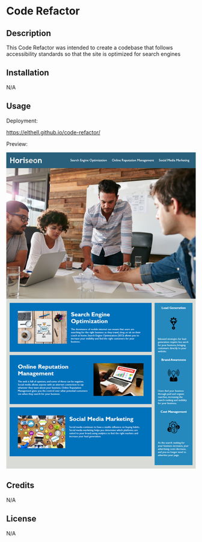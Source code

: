 # Code Refactor

## Description

This Code Refactor was intended to create a codebase that follows accessibility standards so that the site is optimized for search engines

## Installation

N/A

## Usage

Deployment:

https://elthell.github.io/code-refactor/

Preview:

![The Horiseon webpage includes a navigation bar, a header image, and cards with text and images at the bottom of the page.](https://github.com/elthell/code-refactor/blob/main/Assets/images/01-html-css-git-homework-demo.png?raw=true)

## Credits

N/A

## License

N/A
